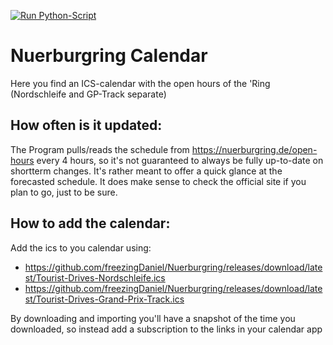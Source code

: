 [![Run Python-Script](https://github.com/freezingDaniel/Nuerburgring/actions/workflows/update-release.yml/badge.svg)](https://github.com/freezingDaniel/Nuerburgring/actions/workflows/update-release.yml)

# Nuerburgring Calendar
Here you find an ICS-calendar with the open hours of the 'Ring (Nordschleife and GP-Track separate)

## How often is it updated:
The Program pulls/reads the schedule from https://nuerburgring.de/open-hours every 4 hours, so it's not guaranteed to always be fully up-to-date on shortterm changes.
It's rather meant to offer a quick glance at the forecasted schedule. It does make sense to check the official site if you plan to go, just to be sure.

## How to add the calendar:
Add the ics to you calendar using:
- https://github.com/freezingDaniel/Nuerburgring/releases/download/latest/Tourist-Drives-Nordschleife.ics
- https://github.com/freezingDaniel/Nuerburgring/releases/download/latest/Tourist-Drives-Grand-Prix-Track.ics

By downloading and importing you'll have a snapshot of the time you downloaded, so instead add a subscription to the links in your calendar app
